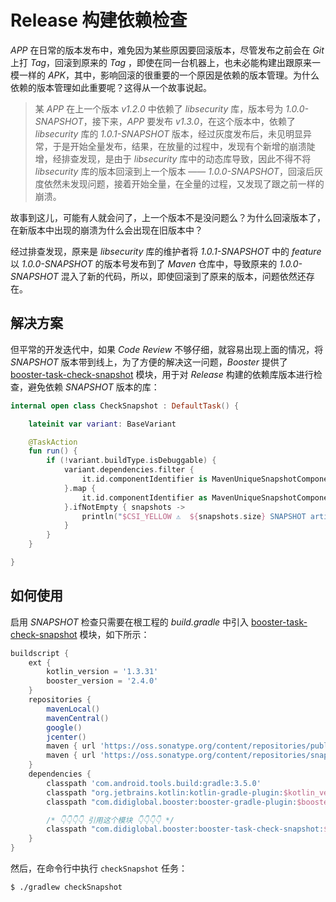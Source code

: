 # Release 构建依赖检查

*APP* 在日常的版本发布中，难免因为某些原因要回滚版本，尽管发布之前会在 *Git* 上打 *Tag*，回滚到原来的 *Tag* ，即使在同一台机器上，也未必能构建出跟原来一模一样的 *APK*，其中，影响回滚的很重要的一个原因是依赖的版本管理。为什么依赖的版本管理如此重要呢？这得从一个故事说起。

> 某 *APP* 在上一个版本 *v1.2.0* 中依赖了 *libsecurity* 库，版本号为 *1.0.0-SNAPSHOT*，接下来，*APP* 要发布 *v1.3.0*，在这个版本中，依赖了 *libsecurity* 库的 *1.0.1-SNAPSHOT* 版本，经过灰度发布后，未见明显异常，于是开始全量发布，结果，在放量的过程中，发现有个新增的崩溃陡增，经排查发现，是由于 *libsecurity* 库中的动态库导致，因此不得不将 *libsecurity* 库的版本回滚到上一个版本 —— *1.0.0-SNAPSHOT*，回滚后灰度依然未发现问题，接着开始全量，在全量的过程，又发现了跟之前一样的崩溃。

故事到这儿，可能有人就会问了，上一个版本不是没问题么？为什么回滚版本了，在新版本中出现的崩溃为什么会出现在旧版本中？

经过排查发现，原来是 *libsecurity* 库的维护者将 *1.0.1-SNAPSHOT* 中的 *feature* 以 *1.0.0-SNAPSHOT* 的版本号发布到了 *Maven* 仓库中，导致原来的 *1.0.0-SNAPSHOT* 混入了新的代码，所以，即使回滚到了原来的版本，问题依然还存在。

## 解决方案

但平常的开发迭代中，如果 *Code Review* 不够仔细，就容易出现上面的情况，将 *SNAPSHOT* 版本带到线上，为了方便的解决这一问题，*Booster* 提供了 [booster-task-check-snapshot](https://github.com/didi/booster/blob/master/booster-task-check-snapshot) 模块，用于对 *Release* 构建的依赖库版本进行检查，避免依赖 *SNAPSHOT* 版本的库：

```kotlin
internal open class CheckSnapshot : DefaultTask() {

    lateinit var variant: BaseVariant

    @TaskAction
    fun run() {
        if (!variant.buildType.isDebuggable) {
            variant.dependencies.filter {
                it.id.componentIdentifier is MavenUniqueSnapshotComponentIdentifier
            }.map {
                it.id.componentIdentifier as MavenUniqueSnapshotComponentIdentifier
            }.ifNotEmpty { snapshots ->
                println("$CSI_YELLOW ⚠️  ${snapshots.size} SNAPSHOT artifacts found in ${variant.name} variant:$CSI_RESET\n${snapshots.joinToString("\n") { snapshot -> "$CSI_YELLOW→  ${snapshot.displayName}$CSI_RESET" }}")
            }
        }
    }

}
```

## 如何使用

启用 *SNAPSHOT* 检查只需要在根工程的 *build.gradle* 中引入 [booster-task-check-snapshot](https://github.com/didi/booster/blob/master/booster-task-check-snapshot) 模块，如下所示：

```groovy
buildscript {
    ext {
        kotlin_version = '1.3.31'
        booster_version = '2.4.0'
    }
    repositories {
        mavenLocal()
        mavenCentral()
        google()
        jcenter()
        maven { url 'https://oss.sonatype.org/content/repositories/public/' }
        maven { url 'https://oss.sonatype.org/content/repositories/snapshots/' }
    }
    dependencies {
        classpath 'com.android.tools.build:gradle:3.5.0'
        classpath "org.jetbrains.kotlin:kotlin-gradle-plugin:$kotlin_version"
        classpath "com.didiglobal.booster:booster-gradle-plugin:$booster_version"

        /* 👇👇👇👇 引用这个模块 👇👇👇👇 */
        classpath "com.didiglobal.booster:booster-task-check-snapshot:$booster_version"
    }
}
```

然后，在命令行中执行 `checkSnapshot` 任务：

```bash
$ ./gradlew checkSnapshot
```
